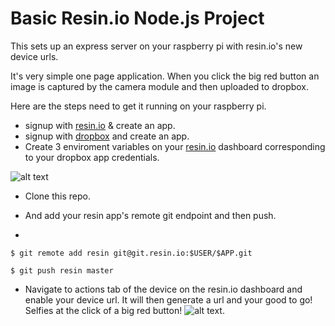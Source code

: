 # Basic Resin.io Node.js Project

This sets up an express server on your raspberry pi with resin.io's new device urls. 

It's very simple one page application. When you click the big red button an image is captured by the camera module and then uploaded to dropbox. 

Here are the steps need to get it running on your raspberry pi.

* signup with [resin.io](https://www.resin.io) & create an app. 
* signup with [dropbox](https://www.dropbox.com) and create an app. 
* Create 3 enviroment variables on your [resin.io](https://www.resin.io) dashboard corresponding to your dropbox app credentials.

![alt text](http://i.imgur.com/XkTwT5a.png "Enviroment variables")

* Clone this repo. 

* And add your resin app's remote git endpoint and then push. 
* 
```
$ git remote add resin git@git.resin.io:$USER/$APP.git
```

```
$ git push resin master
```

* Navigate to actions tab of the device on the resin.io dashboard and enable your device url. It will then generate a url and your good to go! Selfies at the click of a big red button! 
![alt text](http://i.imgur.com/934CU7Q.png "Device Url").



